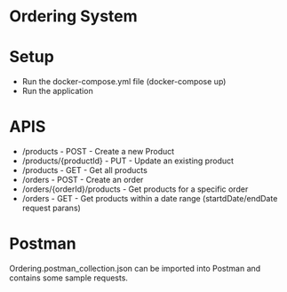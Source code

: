 # Ordering System



# Setup

- Run the docker-compose.yml file (docker-compose up)
- Run the application
  

# APIS

- /products - POST - Create a new Product
- /products/{productId} - PUT - Update an existing product
- /products - GET - Get all products
- /orders - POST - Create an order
- /orders/{orderId}/products - Get products for a specific order
- /orders - GET - Get products within a date range (startdDate/endDate request parans)

# Postman
Ordering.postman_collection.json can be imported into Postman and contains some sample requests.
